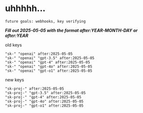 # uhhhhh...

`future goals: webhooks, key verifying`



***Fill out 2025-05-05 with the format after:YEAR-MONTH-DAY or after:YEAR***

old keys
```
"sk-" "openai" after:2025-05-05
"sk-" "openai" "gpt-3.5" after:2025-05-05
"sk-" "openai" "gpt-4" after:2025-05-05
"sk-" "openai" "gpt-4o" after:2025-05-05
"sk-" "openai" "gpt-o1" after:2025-05-05
```

new keys
```
"sk-proj-" after:2025-05-05
"sk-proj-" "gpt-3.5" after:2025-05-05
"sk-proj-" "gpt-4" after:2025-05-05
"sk-proj-" "gpt-4o" after:2025-05-05
"sk-proj-" "gpt-o1" after:2025-05-05
```
